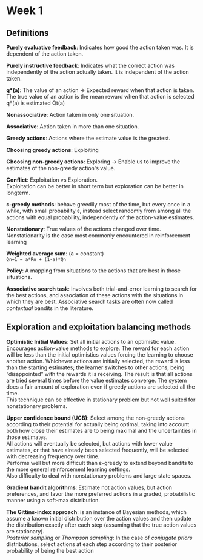 # Week 1

## Definitions

**Purely evaluative feedback**: Indicates how good the action taken was. It is
dependent of the action taken.

**Purely instructive feedback**: Indicates what the correct action was
independently of the action actually taken. It is independent of the action
taken.

**q\*(a)**: The value of an action -> Expected reward when that action is taken.
The true value of an action is the mean reward when that action is selected
q*(a) is estimated Qt(a)

**Nonassociative**: Action taken in only one situation.

**Associative**: Action taken in more than one situation.

**Greedy actions**: Actions where the estimate value is the greatest.

**Choosing greedy actions**: Exploiting

**Choosing non-greedy actions:** Exploring -> Enable us to improve the estimates
of the non-greedy action's value.

**Conflict**: Exploitation vs Exploration.  
Exploitation can be better in short term but exploration can be better in
longterm.

**ε-greedy methods**: behave greedily most of the time, but every once in a
while, with small probability ε, instead select randomly from among all the
actions with equal probability, independently of the action-value estimates.

**Nonstationary**: True values of the actions changed over time.  
Nonstationarity is the case most commonly encountered in reinforcement learning

**Weighted average sum**: (a = constant)  
`Qn+1 = a*Rn + (1-a)*Qn`

**Policy**: A mapping from situations to the actions that are best in those
situations.

**Associative search task**: Involves both trial-and-error learning to search
for the best actions, and association of these actions with the situations in
which they are best. Associative search tasks are often now called *contextual*
bandits in the literature.

## Exploration and exploitation balancing methods

**Optimistic Initial Values**: Set all initial actions to an optimistic value.
Encourages action-value methods to explore. The reward for each action will be
less than the initial optimistics values forcing the learning to choose another
action. Whichever actions are initially selected, the reward is less than the
starting estimates; the learner switches to other actions, being “disappointed”
with the rewards it is receiving. The result is that all actions are tried
several times before the value estimates converge. The system does a fair amount
of exploration even if greedy actions are selected all the time.  
This technique can be effective in stationary problem but not well suited for
nonstationary problems.

**Upper confidence bound (UCB)**:
Select among the non-greedy actions according to their potential for actually
being optimal, taking into account both how close their estimates are to being
maximal and the uncertainties in those estimates.  
All actions will eventually be selected, but actions with lower value estimates,
or that have already been selected frequently, will be selected with decreasing
frequency over time.  
Performs well but more difficult than ε-greedy to extend beyond bandits to the
more general reinforcement learning settings.  
Also difficulty to deal with nonstationary problems and large state spaces.

**Gradient bandit algorithms**: Estimate not action values, but action
preferences, and favor the more preferred actions in a graded, probabilistic
manner using a soft-max distribution.

**The Gittins-index approach**: is an instance of Bayesian methods, which assume
a known initial distribution over the action values and then update the
distribution exactly after each step (assuming that the true action values are
stationary).  
*Posterior sampling* or *Thompson sampling*: In the case of *conjugate priors*
distributions, select actions at each step according to their posterior
probability of being the best action
